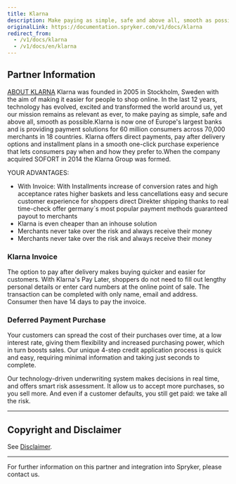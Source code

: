 ```yaml
---
title: Klarna
description: Make paying as simple, safe and above all, smooth as possible by integrating the Klarna payment into the Spryker Commerce OS.
originalLink: https://documentation.spryker.com/v1/docs/klarna
redirect_from:
  - /v1/docs/klarna
  - /v1/docs/en/klarna
---
```


## Partner Information

[ABOUT KLARNA](https://www.klarna.com/de/) 
Klarna was founded in 2005 in Stockholm, Sweden with the aim of making it easier for people to shop online. In the last 12 years, technology has evolved, excited and transformed the world around us, yet our mission remains as relevant as ever, to make paying as simple, safe and above all, smooth as possible.Klarna is now one of Europe's largest banks and is providing payment solutions for 60 million consumers across 70,000 merchants in 18 countries. Klarna offers direct payments, pay after delivery options and installment plans in a smooth one-click purchase experience that lets consumers pay when and how they prefer to.When the company acquired SOFORT in 2014 the Klarna Group was formed.

YOUR ADVANTAGES: 

* With Invoice:  With Installments increase of conversion rates and high acceptance rates  higher baskets and less cancellations easy and secure customer experience for shoppers  direct Direkter shipping thanks to real time-check offer germany´s most popular payment methods guaranteed payout to merchants 
* Klarna is even cheaper than an inhouse solution 
* Merchants never take over the risk and always receive their money 
* Merchants never take over the risk and always receive their money 

### Klarna Invoice

The option to pay after delivery makes buying quicker and easier for customers. With Klarna's Pay Later, shoppers do not need to fill out lengthy personal details or enter card numbers at the online point of sale. The transaction can be completed with only name, email and address. Consumer then have 14 days to pay the invoice.

### Deferred Payment Purchase

Your customers can spread the cost of their purchases over time, at a low interest rate, giving them flexibility and increased purchasing power, which in turn boosts sales. Our unique 4-step credit application process is quick and easy, requiring minimal information and taking just seconds to complete.

Our technology-driven underwriting system makes decisions in real time, and offers smart risk assessment. It allow us to accept more purchases, so you sell more. And even if a customer defaults, you still get paid: we take all the risk.

<!---
## DRAFT NOTE: THIS INFO IS HIDDEN TILL WE HAVE FINAL APPROVAL FROM KLARNA AND THE DEVELOPMENT IS COMPLETED.

The Klarna module provides two methods of payment:

1. [Part Payment – Flexible - Klarna](klarna-part-payment-flexible.htm)
2. [Invoice – Pay in 14 days - Klarna](klarna-invoice-pay-in-14-days.htm)

To Integrate Klarna payments, create and configure a Klarna merchant account.

We use state machines for handling and managing orders and payments. To integrate Klarna payments, a dedicated state machine should be created.

A basic and fully functional state machine is already available (KlarnaPayment01). You can use the same state machine or build a new one. In case a new state machine needs to be built, it is preferred to contact Klarna and confirm the new state machine design and functionality.

The [Klarna State Machine Commands and Conditions](klarna-state-machine.htm) trigger the operations exposed by the KlarnaFacade in order to perform the needed requests to Klarna.
-->

---

## Copyright and Disclaimer

See [Disclaimer](https://github.com/spryker/spryker-documentation).

---
For further information on this partner and integration into Spryker, please contact us.

<div class="hubspot-forms hubspot-forms--docs">
<div class="hubspot-form" id="hubspot-partners-1">
            <div class="script-embed" data-code="
                                            hbspt.forms.create({
				                                portalId: '2770802',
				                                formId: '163e11fb-e833-4638-86ae-a2ca4b929a41',
              	                                onFormReady: function() {
              		                                const hbsptInit = new CustomEvent('hbsptInit', {bubbles: true});
              		                                document.querySelector('#hubspot-partners-1').dispatchEvent(hbsptInit);
              	                                }
				                            });
            "></div>
</div>
</div>
